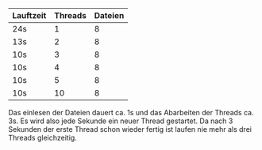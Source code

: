 | Lauftzeit | Threads | Dateien |
| --------- | ------- | ------- |
| 24s       | 1       | 8       |
| 13s       | 2       | 8       |
| 10s       | 3       | 8       |
| 10s       | 4       | 8       |
| 10s       | 5       | 8       |
| 10s       | 10      | 8       |

Das einlesen der Dateien dauert ca. 1s und das Abarbeiten der Threads ca. 3s. Es wird also jede Sekunde ein neuer Thread gestartet. Da nach 3 Sekunden der erste Thread schon wieder fertig ist laufen nie mehr als drei Threads gleichzeitig.